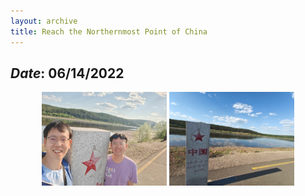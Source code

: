 ```yaml
---
layout: archive
title: Reach the Northernmost Point of China
---
```


## *Date*: 06/14/2022

<figure>
  <center>
    <img src="/news/imgs/northest_of_china.png" width="200"/>
    <img src="/news/imgs/northest_of_china_1.png" width="200"/>
  </center>
</figure>
